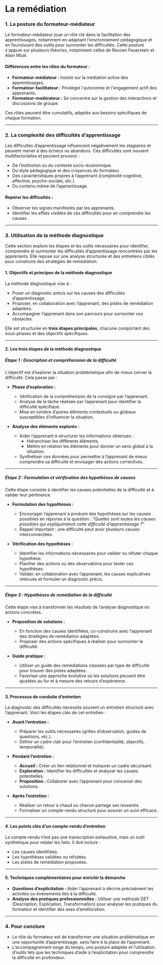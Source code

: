 # La remédiation

### **1. La posture du formateur-médiateur**

Le formateur-médiateur joue un rôle clé dans la facilitation des apprentissages, notamment en adaptant l'environnement pédagogique et en fournissant des outils pour surmonter les difficultés. Cette posture s'appuie sur plusieurs théories, notamment celles de Reuven Feuerstein et Alain Moal.

#### **Différences entre les rôles du formateur :**

-   **Formateur-médiateur :** Insiste sur la médiation active des apprentissages.
-   **Formateur-facilitateur :** Privilégie l'autonomie et l'engagement actif des apprenants.
-   **Formateur-modérateur :** Se concentre sur la gestion des interactions et discussions de groupe.

Ces rôles peuvent être cumulatifs, adaptés aux besoins spécifiques de chaque formation.

----------

### **2. La complexité des difficultés d’apprentissage**

Les difficultés d’apprentissage influencent négativement les stagiaires et peuvent mener à des échecs ou abandons. Ces difficultés sont souvent multifactorielles et peuvent provenir :

-   De l’institution ou du contexte socio-économique.
-   Du style pédagogique et des croyances du formateur.
-   Des caractéristiques propres à l’apprenant (complexité cognitive, affective, psycho-sociale, etc.).
-   Du contenu même de l’apprentissage.

#### **Repérer les difficultés :**

-   Observer les signes manifestés par les apprenants.
-   Identifier les effets visibles de ces difficultés pour en comprendre les causes.

----------

### **3. Utilisation de la méthode diagnostique**


Cette section explore les étapes et les outils nécessaires pour identifier, comprendre et surmonter les difficultés d’apprentissage rencontrées par les apprenants. Elle repose sur une analyse structurée et des entretiens ciblés pour construire des stratégies de remédiation.

#### **1. Objectifs et principes de la méthode diagnostique**

La méthode diagnostique vise à :

-   Poser un diagnostic précis sur les causes des difficultés d’apprentissage.
-   Proposer, en collaboration avec l’apprenant, des pistes de remédiation adaptées.
-   Accompagner l’apprenant dans son parcours pour surmonter ces obstacles.

Elle est structurée en **trois étapes principales**, chacune comportant des sous-phases et des objectifs spécifiques.

----------

#### **2. Les trois étapes de la méthode diagnostique**

##### **Étape 1 : Description et compréhension de la difficulté**

L’objectif est d’explorer la situation problématique afin de mieux cerner la difficulté. Cela passe par :

-   **Phase d’exploration :**
    
    -   Vérification de la compréhension de la consigne par l’apprenant.
    -   Analyse de la tâche réalisée par l’apprenant pour identifier la difficulté spécifique.
    -   Mise en lumière d’autres éléments contextuels ou globaux susceptibles d’influencer la situation.
-   **Analyse des éléments explorés :**
    
    -   Aider l’apprenant à structurer les informations obtenues :
        -   Hiérarchiser les différents éléments.
        -   Mettre en relation les éléments pour donner un sens global à la situation.
    -   Synthétiser ces données pour permettre à l’apprenant de mieux comprendre sa difficulté et envisager des actions correctives.

----------

##### **Étape 2 : Formulation et vérification des hypothèses de causes**

Cette étape consiste à identifier les causes potentielles de la difficulté et à valider leur pertinence.

-   **Formulation des hypothèses :**
    
    -   Encourager l’apprenant à produire des hypothèses sur les causes possibles en réponse à la question : _"Quelles sont toutes les causes possibles qui expliqueraient cette difficulté d’apprentissage ?"_
    -   Rappel important : une difficulté peut avoir plusieurs causes interconnectées.
-   **Vérification des hypothèses :**
    
    -   Identifier les informations nécessaires pour valider ou réfuter chaque hypothèse.
    -   Planifier des actions ou des observations pour tester ces hypothèses.
    -   Valider, en collaboration avec l’apprenant, les causes explicatives retenues et formuler un diagnostic précis.

----------

##### **Étape 3 : Hypothèses de remédiation de la difficulté**

Cette étape vise à transformer les résultats de l’analyse diagnostique en actions concrètes.

-   **Proposition de solutions :**
    
    -   En fonction des causes identifiées, co-construire avec l’apprenant des stratégies de remédiation adaptées.
    -   Proposer des actions spécifiques à réaliser pour surmonter la difficulté.
-   **Guide pratique :**
    
    -   Utiliser un guide des remédiations classées par type de difficulté pour trouver des pistes adaptées.
    -   Favoriser une approche évolutive où les solutions peuvent être ajustées au fur et à mesure des retours d’expérience.

----------

#### **3. Processus de conduite d’entretien**

Le diagnostic des difficultés nécessite souvent un entretien structuré avec l’apprenant. Voici les étapes clés de cet entretien :

-   **Avant l’entretien :**
    
    -   Préparer les outils nécessaires (grilles d’observation, guides de questions, etc.).
    -   Définir un cadre clair pour l’entretien (confidentialité, objectifs, temporalité).
-   **Pendant l’entretien :**
    
    -   **Accueil :** Créer un lien relationnel et instaurer un cadre sécurisant.
    -   **Exploration :** Identifier les difficultés et analyser les causes potentielles.
    -   **Proposition :** Collaborer avec l’apprenant pour concevoir des solutions.
-   **Après l’entretien :**
    
    -   Réaliser un retour à chaud où chacun partage ses ressentis.
    -   Formaliser un compte-rendu structuré pour assurer un suivi efficace.

----------

#### **4. Les points clés d’un compte-rendu d’entretien**

Le compte-rendu n’est pas une transcription exhaustive, mais un outil synthétique pour relater les faits. Il doit inclure :

-   Les causes identifiées.
-   Les hypothèses validées ou réfutées.
-   Les pistes de remédiation proposées.

----------

#### **5. Techniques complémentaires pour enrichir la démarche**

-   **Questions d’explicitation :** Aider l’apprenant à décrire précisément les activités ou événements liés à la difficulté.
-   **Analyse des pratiques professionnelles :** Utiliser une méthode DET (Description, Explication, Transformation) pour analyser les pratiques du formateur et identifier des axes d’amélioration.

----------

### **4. Pour conclure**

-   Le rôle du formateur est de transformer une situation problématique en une opportunité d’apprentissage, sans faire à la place de l’apprenant.
-   L’accompagnement exige du temps, une posture adaptée et l’utilisation d’outils tels que les techniques d’aide à l’explicitation pour comprendre la difficulté en profondeur.
<!--stackedit_data:
eyJoaXN0b3J5IjpbOTk4Mjg5MzFdfQ==
-->
